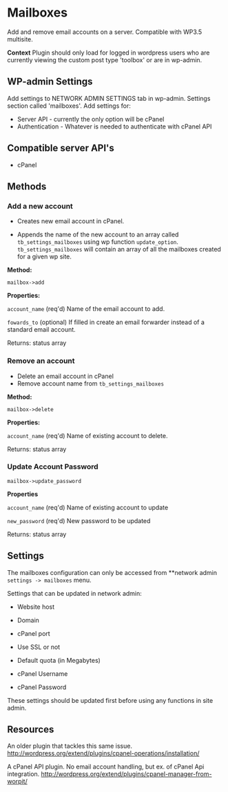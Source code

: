 # Mailboxes

Add and remove email accounts on a server. Compatible with WP3.5 multisite.

**Context** Plugin should only load for logged in wordpress users who are currently viewing the custom post type 'toolbox' or are in wp-admin.

## WP-admin Settings

Add settings to NETWORK ADMIN SETTINGS tab in wp-admin. Settings section called 'mailboxes'. Add settings for:

* Server API - currently the only option will be cPanel
* Authentication - Whatever is needed to authenticate with cPanel API

## Compatible server API's

* cPanel

## Methods 

### Add a new account

* Creates new email account in cPanel.
 
* Appends the name of the new account to an array called `tb_settings_mailboxes` using wp function `update_option`. `tb_settings_mailboxes` will contain an array of all the mailboxes created for a given wp site.

**Method:** 

`mailbox->add` 

**Properties:** 

`account_name` (req'd) Name of the email account to add.

`fowards_to` (optional) If filled in create an email forwarder instead of a standard email account.

Returns: status array

### Remove an account

* Delete an email account in cPanel
* Remove account name from `tb_settings_mailboxes`

**Method:** 

`mailbox->delete` 

**Properties:** 

`account_name` (req'd) Name of existing account to delete.

Returns: status array

### Update Account Password

`mailbox->update_password`

**Properties**

`account_name` (req'd) Name of existing account to update

`new_password` (req'd) New password to be updated

Returns: status array

## Settings

The mailboxes configuration can only be accessed from **network admin `settings -> mailboxes` menu.

Settings that can be updated in network admin:

* Website host

* Domain

* cPanel port

* Use SSL or not

* Default quota (in Megabytes)

* cPanel Username

* cPanel Password

These settings should be updated first before using any functions in site admin.


## Resources

An older plugin that tackles this same issue. http://wordpress.org/extend/plugins/cpanel-operations/installation/

A cPanel API plugin. No email account handling, but ex. of cPanel Api integration. http://wordpress.org/extend/plugins/cpanel-manager-from-worpit/

